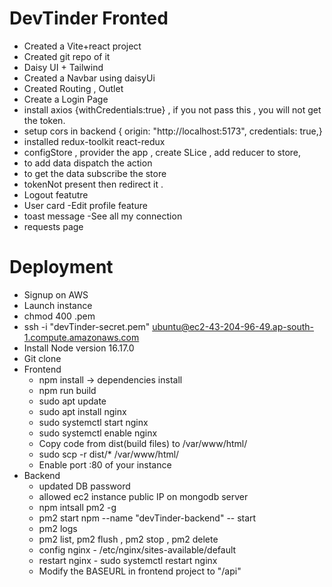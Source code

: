 # DevTinder Fronted

- Created a Vite+react project
- Created git repo of it
- Daisy UI + Tailwind
- Created a Navbar using daisyUi
- Created Routing , Outlet
- Create a Login Page
- install axios {withCredentials:true} , if you not pass this , you will not get the token.
- setup cors in backend { origin: "http://localhost:5173",
  credentials: true,}
- installed redux-toolkit react-redux
- configStore , provider the app , create SLice , add reducer to store,
- to add data dispatch the action
- to get the data subscribe the store
- tokenNot present then redirect it .
- Logout featutre
- User card
  -Edit profile feature
- toast message
  -See all my connection
- requests page

# Deployment

- Signup on AWS
- Launch instance
- chmod 400 <secret>.pem
- ssh -i "devTinder-secret.pem" ubuntu@ec2-43-204-96-49.ap-south-1.compute.amazonaws.com
- Install Node version 16.17.0
- Git clone
- Frontend
  - npm install -> dependencies install
  - npm run build
  - sudo apt update
  - sudo apt install nginx
  - sudo systemctl start nginx
  - sudo systemctl enable nginx
  - Copy code from dist(build files) to /var/www/html/
  - sudo scp -r dist/\* /var/www/html/
  - Enable port :80 of your instance
- Backend
  - updated DB password
  - allowed ec2 instance public IP on mongodb server
  - npm intsall pm2 -g
  - pm2 start npm --name "devTinder-backend" -- start
  - pm2 logs
  - pm2 list, pm2 flush <name> , pm2 stop <name>, pm2 delete <name>
  - config nginx - /etc/nginx/sites-available/default
  - restart nginx - sudo systemctl restart nginx
  - Modify the BASEURL in frontend project to "/api"

